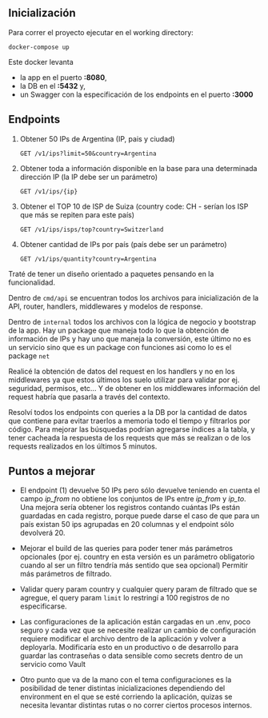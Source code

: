 ## Inicialización

Para correr el proyecto ejecutar en el working directory:

```
docker-compose up
```

Este docker levanta 
- la app en el puerto __:8080__, 
- la DB en el __:5432__ y, 
- un Swagger con la especificación de los endpoints en el puerto __:3000__

## Endpoints 

1. Obtener 50 IPs de Argentina (IP, pais y ciudad)
    
    ```
    GET /v1/ips?limit=50&country=Argentina
   ```
2. Obtener toda a información disponible en la base para una determinada dirección IP (la IP debe ser un parámetro)
    
    ```
    GET /v1/ips/{ip}
   ```

3. Obtener el TOP 10 de ISP de Suiza (country code: CH - serían los ISP que más se repiten para este país)

    ```
    GET /v1/ips/isps/top?country=Switzerland
   ```
   
4. Obtener cantidad de IPs por país (país debe ser un parámetro)

     ```
    GET /v1/ips/quantity?country=Argentina
   ```

Traté de tener un diseño orientado a paquetes pensando en la funcionalidad.

Dentro de `cmd/api` se encuentran todos los archivos para inicialización de la API, router, handlers, middlewares y modelos de response.

Dentro de `internal` todos los archivos con la lógica de negocio y bootstrap de la app.
Hay un package que maneja todo lo que la obtención de información de IPs y hay uno que maneja la conversión, este último no es un
servicio sino que es un package con funciones asi como lo es el package `net`

Realicé la obtención de datos del request en los handlers y no en los middlewares ya que estos últimos los suelo utilizar para
validar por ej. seguridad, permisos, etc... Y de obtener en los middlewares información del request habría que pasarla a través del contexto.

Resolví todos los endpoints con queries a la DB por la cantidad de datos que contiene para evitar traerlos a memoria todo el tiempo y
filtrarlos por código. Para mejorar las búsquedas podrían agregarse índices a la tabla, y tener cacheada la respuesta de los requests que más se realizan
o de los requests realizados en los últimos 5 minutos.

## Puntos a mejorar

- El endpoint (1) devuelve 50 IPs pero sólo devuelve teniendo en cuenta el campo _ip_from_ no obtiene los conjuntos de IPs
entre _ip_from_ y _ip_to_. Una mejora sería obtener los registros contando cuántas IPs están guardadas en cada registro, porque
puede darse el caso de que para un país existan 50 ips agrupadas en 20 columnas y el endpoint sólo devolverá 20.

- Mejorar el build de las queries para poder tener más parámetros opcionales (por ej. country en esta versión es un parámetro
obligatorio cuando al ser un filtro tendría más sentido que sea opcional) Permitir más parámetros de filtrado.

- Validar query param country y cualquier query param de filtrado que se agregue, el query param `limit` lo restringí a 100 registros de no especificarse.

- Las configuraciones de la aplicación están cargadas en un .env, poco seguro y cada vez que se necesite realizar un cambio de
configuración requiere modificar el archivo dentro de la aplicación y volver a deployarla. 
Modificaría esto en un productivo o de desarrollo para guardar las contraseñas o data sensible como secrets dentro de un servicio como Vault

- Otro punto que va de la mano con el tema configuraciones es la posibilidad de tener distintas inicializaciones dependiendo del
environment en el que se esté corriendo la aplicación, quizas se necesita levantar distintas rutas o no correr ciertos procesos internos.

